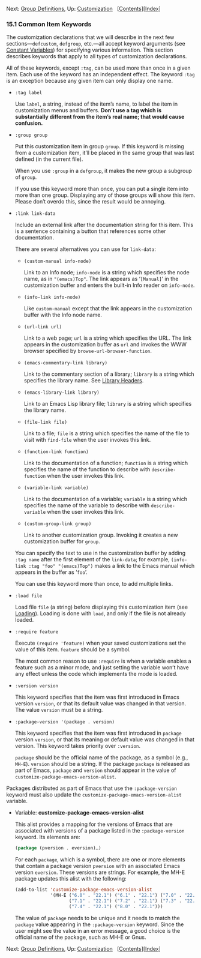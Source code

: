 

Next: [Group Definitions](Group-Definitions.html), Up: [Customization](Customization.html)   \[[Contents](index.html#SEC_Contents "Table of contents")]\[[Index](Index.html "Index")]

### 15.1 Common Item Keywords

The customization declarations that we will describe in the next few sections—`defcustom`, `defgroup`, etc.—all accept keyword arguments (see [Constant Variables](Constant-Variables.html)) for specifying various information. This section describes keywords that apply to all types of customization declarations.

All of these keywords, except `:tag`, can be used more than once in a given item. Each use of the keyword has an independent effect. The keyword `:tag` is an exception because any given item can only display one name.

*   `:tag label`

    Use `label`, a string, instead of the item’s name, to label the item in customization menus and buffers. **Don’t use a tag which is substantially different from the item’s real name; that would cause confusion.**

*   `:group group`

    Put this customization item in group `group`. If this keyword is missing from a customization item, it’ll be placed in the same group that was last defined (in the current file).

    When you use `:group` in a `defgroup`, it makes the new group a subgroup of `group`.

    If you use this keyword more than once, you can put a single item into more than one group. Displaying any of those groups will show this item. Please don’t overdo this, since the result would be annoying.

*   `:link link-data`

    Include an external link after the documentation string for this item. This is a sentence containing a button that references some other documentation.

    There are several alternatives you can use for `link-data`:

    *   `(custom-manual info-node)`

        Link to an Info node; `info-node` is a string which specifies the node name, as in `"(emacs)Top"`. The link appears as ‘`[Manual]`’ in the customization buffer and enters the built-in Info reader on `info-node`.

    *   `(info-link info-node)`

        Like `custom-manual` except that the link appears in the customization buffer with the Info node name.

    *   `(url-link url)`

        Link to a web page; `url` is a string which specifies the URL. The link appears in the customization buffer as `url` and invokes the WWW browser specified by `browse-url-browser-function`.

    *   `(emacs-commentary-link library)`

        Link to the commentary section of a library; `library` is a string which specifies the library name. See [Library Headers](Library-Headers.html).

    *   `(emacs-library-link library)`

        Link to an Emacs Lisp library file; `library` is a string which specifies the library name.

    *   `(file-link file)`

        Link to a file; `file` is a string which specifies the name of the file to visit with `find-file` when the user invokes this link.

    *   `(function-link function)`

        Link to the documentation of a function; `function` is a string which specifies the name of the function to describe with `describe-function` when the user invokes this link.

    *   `(variable-link variable)`

        Link to the documentation of a variable; `variable` is a string which specifies the name of the variable to describe with `describe-variable` when the user invokes this link.

    *   `(custom-group-link group)`

        Link to another customization group. Invoking it creates a new customization buffer for `group`.

    You can specify the text to use in the customization buffer by adding `:tag name` after the first element of the `link-data`; for example, `(info-link :tag "foo" "(emacs)Top")` makes a link to the Emacs manual which appears in the buffer as ‘`foo`’.

    You can use this keyword more than once, to add multiple links.

*   `:load file`

    Load file `file` (a string) before displaying this customization item (see [Loading](Loading.html)). Loading is done with `load`, and only if the file is not already loaded.

*   `:require feature`

    Execute `(require 'feature)` when your saved customizations set the value of this item. `feature` should be a symbol.

    The most common reason to use `:require` is when a variable enables a feature such as a minor mode, and just setting the variable won’t have any effect unless the code which implements the mode is loaded.

*   `:version version`

    This keyword specifies that the item was first introduced in Emacs version `version`, or that its default value was changed in that version. The value `version` must be a string.

*   `:package-version '(package . version)`

    This keyword specifies that the item was first introduced in `package` version `version`, or that its meaning or default value was changed in that version. This keyword takes priority over `:version`.

    `package` should be the official name of the package, as a symbol (e.g., `MH-E`). `version` should be a string. If the package `package` is released as part of Emacs, `package` and `version` should appear in the value of `customize-package-emacs-version-alist`.

Packages distributed as part of Emacs that use the `:package-version` keyword must also update the `customize-package-emacs-version-alist` variable.

*   Variable: **customize-package-emacs-version-alist**

    This alist provides a mapping for the versions of Emacs that are associated with versions of a package listed in the `:package-version` keyword. Its elements are:

    ```lisp
    (package (pversion . eversion)…)
    ```

    For each `package`, which is a symbol, there are one or more elements that contain a package version `pversion` with an associated Emacs version `eversion`. These versions are strings. For example, the MH-E package updates this alist with the following:

    ```lisp
    (add-to-list 'customize-package-emacs-version-alist
                 '(MH-E ("6.0" . "22.1") ("6.1" . "22.1") ("7.0" . "22.1")
                        ("7.1" . "22.1") ("7.2" . "22.1") ("7.3" . "22.1")
                        ("7.4" . "22.1") ("8.0" . "22.1")))
    ```

    The value of `package` needs to be unique and it needs to match the `package` value appearing in the `:package-version` keyword. Since the user might see the value in an error message, a good choice is the official name of the package, such as MH-E or Gnus.

Next: [Group Definitions](Group-Definitions.html), Up: [Customization](Customization.html)   \[[Contents](index.html#SEC_Contents "Table of contents")]\[[Index](Index.html "Index")]
